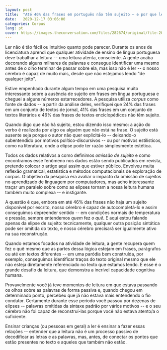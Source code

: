 ```yaml
---
layout: post
title:  "Até 46% das frases em português não têm sujeito – e por que ler é difícil"
date:   2020-12-17 03:06:00
categories: Corpus
lang: pt
cover: https://images.theconversation.com/files/282674/original/file-20190704-51292-t04p4c.jpg?ixlib=rb-1.1.0&q=45&auto=format&w=1200&h=675.0&fit=crop
---
```


Ler não é tão fácil ou intuitivo quanto pode parecer. Durante os anos de licenciatura aprendi que qualquer atividade de ensino de língua portuguesa deve trabalhar a leitura -- uma leitura atenta, consciente. A gente acaba decorando alguns milhares de palavras e consegue identificar uma mesmo antes de o olho terminar de passar sobre ela, mas isso não é ler -- o nosso cérebro é capaz de muito mais, desde que não estejamos lendo "de qualquer jeito".

Estive empenhado durante algum tempo em uma pesquisa muito interessante sobre a ausência de sujeito em frases em língua portuguesa e cheguei a alguns números estarrecedores. A pesquisa utiliza *corpus* como fonte de dados -- a partir da análise deles, verifiquei que 24% das frases em um conjunto de textos de jornal, 41% das frases em um conjunto de textos literários e 46% das frases de textos enciclopédicos não têm sujeito.

Quando digo que não há sujeito, estou dizendo isso mesmo: a ação do verbo é realizada por algo ou alguém que não está na frase. O sujeito está ausente seja porque o autor não quer explicitá-lo -- deixando-o subentendido por motivos político-discursivos -- ou por motivos estilísticos, como na literatura, onde a elipse pode ter razão simplesmente estética.

Todos os dados relativos a como definimos *omissão de sujeito* e como encontramos esse fenômeno nos dados estão sendo publicados em revista, pretendo colocar o artigo aqui assim que estiver público. Envolveu muita reflexão gramatical, estatística e métodos computacionais de exploração de corpus. O objetivo da pesquisa era avaliar o impacto da omissão de sujeitos no aprendizado de linguagem por computadores, mas acho interessante traçar um paralelo sobre como as elipses tornam a nossa leitura humana também muito complexa -- e instigante.

A questão é que, embora em até 46% das frases não haja um sujeito disponível por escrito, nosso cérebro é capaz de autocompletá-lo e assim conseguimos depreender sentido -- em condições normais de temperatura e pressão, sempre entendemos *quem* fez *o quê*. E aqui estou falando apenas da elipse de sujeito: tecnicamente, qualquer outra posição sintática pode ser omitida do texto, e nosso cérebro precisará ser igualmente ativo na sua reconstrução.

Quando estamos focados na atividade de leitura, a gente recupera quem fez o quê mesmo que as partes dessa lógica estejam em frases, parágrafos ou até em textos diferentes -- em uma paródia bem construída, por exemplo, conseguimos identificar traços do texto original mesmo que ele não esteja diretamente referenciado no texto que estamos lendo. E esse é o grande desafio da leitura, que demonstra a incrível capacidade cognitiva humana.

Provavelmente você já teve momentos de leitura em que estava passando os olhos sobre as palavras de forma passiva e, quando chegou em determinado ponto, percebeu que já não estava mais entendendo o fio condutor. Certamente durante esse período você passou por dezenas de elipses -- palavras omitidas da sintaxe padrão por vários motivos -- e o seu cérebro não foi capaz de reconstruí-las porque você não estava atento/a o suficiente.

Ensinar crianças (ou pessoas em geral) a ler é ensinar a fazer essas relações -- entender que a leitura não é um processo passivo de decodificar as letras e as palavras, mas, antes, de conectar os pontos que estão presentes no texto e aqueles que também não estão.